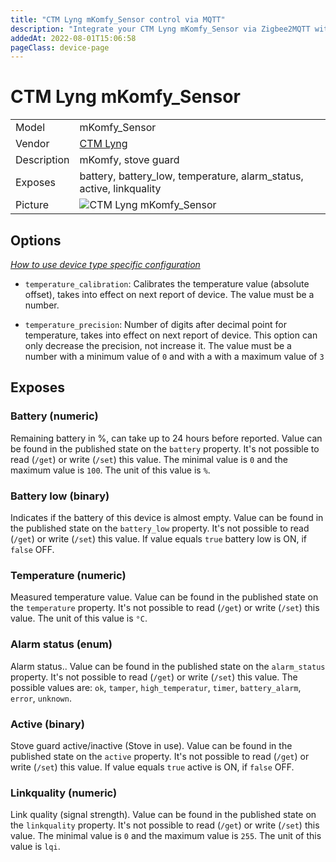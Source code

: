 ```yaml
---
title: "CTM Lyng mKomfy_Sensor control via MQTT"
description: "Integrate your CTM Lyng mKomfy_Sensor via Zigbee2MQTT with whatever smart home infrastructure you are using without the vendor's bridge or gateway."
addedAt: 2022-08-01T15:06:58
pageClass: device-page
---
```


<!-- !!!! -->
<!-- ATTENTION: This file is auto-generated through docgen! -->
<!-- You can only edit the "Notes"-Section between the two comment lines "Notes BEGIN" and "Notes END". -->
<!-- Do not use h1 or h2 heading within "## Notes"-Section. -->
<!-- !!!! -->

# CTM Lyng mKomfy_Sensor

|     |     |
|-----|-----|
| Model | mKomfy_Sensor  |
| Vendor  | [CTM Lyng](/supported-devices/#v=CTM%20Lyng)  |
| Description | mKomfy, stove guard |
| Exposes | battery, battery_low, temperature, alarm_status, active, linkquality |
| Picture | ![CTM Lyng mKomfy_Sensor](https://www.zigbee2mqtt.io/images/devices/mKomfy_Sensor.png) |


<!-- Notes BEGIN: You can edit here. Add "## Notes" headline if not already present. -->


<!-- Notes END: Do not edit below this line -->



## Options
*[How to use device type specific configuration](../guide/configuration/devices-groups.md#specific-device-options)*

* `temperature_calibration`: Calibrates the temperature value (absolute offset), takes into effect on next report of device. The value must be a number.

* `temperature_precision`: Number of digits after decimal point for temperature, takes into effect on next report of device. This option can only decrease the precision, not increase it. The value must be a number with a minimum value of `0` and with a with a maximum value of `3`


## Exposes

### Battery (numeric)
Remaining battery in %, can take up to 24 hours before reported.
Value can be found in the published state on the `battery` property.
It's not possible to read (`/get`) or write (`/set`) this value.
The minimal value is `0` and the maximum value is `100`.
The unit of this value is `%`.

### Battery low (binary)
Indicates if the battery of this device is almost empty.
Value can be found in the published state on the `battery_low` property.
It's not possible to read (`/get`) or write (`/set`) this value.
If value equals `true` battery low is ON, if `false` OFF.

### Temperature (numeric)
Measured temperature value.
Value can be found in the published state on the `temperature` property.
It's not possible to read (`/get`) or write (`/set`) this value.
The unit of this value is `°C`.

### Alarm status (enum)
Alarm status..
Value can be found in the published state on the `alarm_status` property.
It's not possible to read (`/get`) or write (`/set`) this value.
The possible values are: `ok`, `tamper`, `high_temperatur`, `timer`, `battery_alarm`, `error`, `unknown`.

### Active (binary)
Stove guard active/inactive (Stove in use).
Value can be found in the published state on the `active` property.
It's not possible to read (`/get`) or write (`/set`) this value.
If value equals `true` active is ON, if `false` OFF.

### Linkquality (numeric)
Link quality (signal strength).
Value can be found in the published state on the `linkquality` property.
It's not possible to read (`/get`) or write (`/set`) this value.
The minimal value is `0` and the maximum value is `255`.
The unit of this value is `lqi`.

